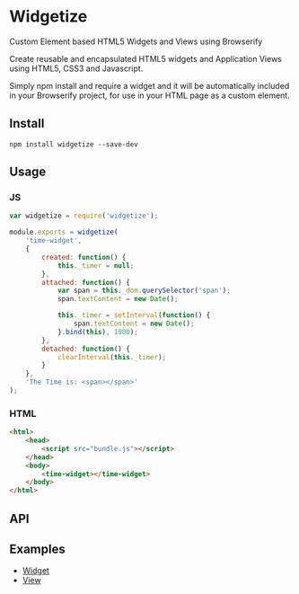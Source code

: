 # Widgetize
Custom Element based HTML5 Widgets and Views using Browserify

Create reusable and encapsulated HTML5 widgets and Application Views using HTML5, CSS3 and Javascript. 

Simply npm install and require a widget and it will be automatically included in your Browserify project, for use in your HTML page as a custom element.

## Install
```shell
npm install widgetize --save-dev
```

## Usage

### JS
```js
var widgetize = require('widgetize');

module.exports = widgetize(
	'time-widget', 
	{
		created: function() {
			this._timer = null;
		},
		attached: function() {
			var span = this._dom.querySelector('span');
			span.textContent = new Date();

			this._timer = setInterval(function() {
				span.textContent = new Date();
			}.bind(this), 1000);
		},
		detached: function() {
			clearInterval(this._timer);
		}
	}, 
	'The Time is: <span></span>'
);
```

### HTML
```html
<html>
	<head>
		<script src="bundle.js"></script>
	</head>
	<body>
		<time-widget></time-widget>	
	</body>
</html>
```

## API

## Examples
- [Widget](examples/example-widget)
- [View](examples/example-view)
